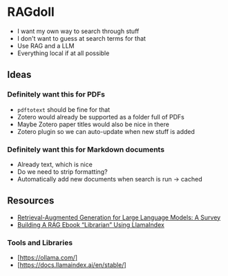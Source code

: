 # RAGdoll

- I want my own way to search through stuff
- I don't want to guess at search terms for that
- Use RAG and a LLM
- Everything local if at all possible

## Ideas

### Definitely want this for PDFs

- `pdftotext` should be fine for that
- Zotero would already be supported as a folder full of PDFs
- Maybe Zotero paper titles would also be nice in there
- Zotero plugin so we can auto-update when new stuff is added

### Definitely want this for Markdown documents

- Already text, which is nice
- Do we need to strip formatting?
- Automatically add new documents when search is run -> cached

## Resources

- [Retrieval-Augmented Generation for Large Language Models: A Survey](https://arxiv.org/abs/2312.10997)
- [Building A RAG Ebook “Librarian” Using LlamaIndex](https://huggingface.co/learn/cookbook/en/rag_llamaindex_librarian)

### Tools and Libraries

- [https://ollama.com/]
- [https://docs.llamaindex.ai/en/stable/]
